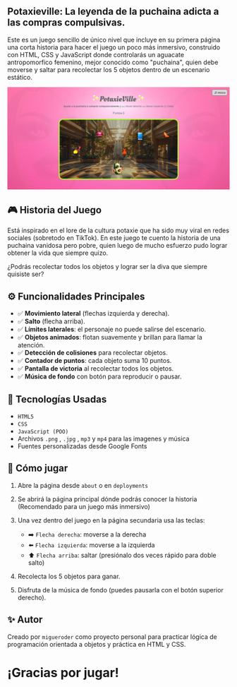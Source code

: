 ## Potaxieville: La leyenda de la puchaina adicta a las compras compulsivas.

Este es un juego sencillo de único nivel que incluye en su primera página una corta historia para hacer el juego un poco más inmersivo, construido con HTML, CSS y JavaScript donde controlarás un aguacate antropomorfico femenino, mejor conocido como "puchaina", quien debe moverse y saltar para recolectar los 5 objetos dentro de un escenario estático.

<img src="https://github.com/migueroder/Game-Potaxie/blob/main/Imagenes/captura%20para%20README.jpg" alt="Preview de juego">

## 🎮 Historia del Juego

Está inspirado en el lore de la cultura potaxie que ha sido muy viral en redes sociales (sobretodo en TikTok). En este juego te cuento la historia de una puchaina vanidosa pero pobre, quien luego de mucho esfuerzo pudo lograr obtener la vida que siempre quizo.

¿Podrás recolectar todos los objetos y lograr ser la diva que siempre quisiste ser?

## ⚙️ Funcionalidades Principales

- ✅ **Movimiento lateral** (flechas izquierda y derecha).
- ✅ **Salto** (flecha arriba).
- ✅ **Límites laterales**: el personaje no puede salirse del escenario.
- ✅ **Objetos animados**: flotan suavemente y brillan para llamar la atención.
- ✅ **Detección de colisiones** para recolectar objetos.
- ✅ **Contador de puntos**: cada objeto suma 10 puntos.
- ✅ **Pantalla de victoria** al recolectar todos los objetos.
- ✅ **Música de fondo** con botón para reproducir o pausar.

## 🧩 Tecnologías Usadas

- `HTML5`
- `CSS`
- `JavaScript (POO)`
- Archivos `.png` , `.jpg` , `mp3` y `mp4` para las imagenes y música
- Fuentes personalizadas desde Google Fonts

## 🚀 Cómo jugar

1. Abre la página desde `about` o en `deployments`
1. Se abrirá la página principal dónde podrás conocer la historia (Recomendado para un juego más inmersivo)
2. Una vez dentro del juego en la página secundaria usa las teclas:

   * ➡️ `Flecha derecha`: moverse a la derecha
   * ⬅️ `Flecha izquierda`: moverse a la izquierda
   * ⬆️ `Flecha arriba`: saltar (presiónalo dos veces rápido para doble salto)
3. Recolecta los 5 objetos para ganar.
4. Disfruta de la música de fondo (puedes pausarla con el botón superior derecho).

## ✨ Autor

Creado por `migueroder` como proyecto personal para practicar lógica de programación orientada a objetos y práctica en HTML y CSS.
# ¡Gracias por jugar!
